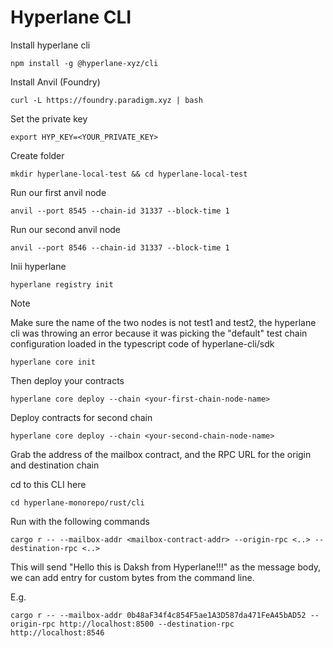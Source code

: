 # Hyperlane CLI

Install hyperlane cli

```
npm install -g @hyperlane-xyz/cli
```

Install Anvil (Foundry)

```
curl -L https://foundry.paradigm.xyz | bash
```

Set the private key

```
export HYP_KEY=<YOUR_PRIVATE_KEY>
```

Create folder

```
mkdir hyperlane-local-test && cd hyperlane-local-test
```

Run our first anvil node

```
anvil --port 8545 --chain-id 31337 --block-time 1
```

Run our second anvil node

```
anvil --port 8546 --chain-id 31337 --block-time 1
```

Inii hyperlane

```
hyperlane registry init
```

> [!NOTE]
> Make sure the name of the two nodes is not test1 and test2, the hyperlane cli was throwing an error because it was picking the "default" test chain configuration loaded in the typescript code of hyperlane-cli/sdk

```
hyperlane core init
```

Then deploy your contracts

```
hyperlane core deploy --chain <your-first-chain-node-name>
```

Deploy contracts for second chain

```
hyperlane core deploy --chain <your-second-chain-node-name>
```

Grab the address of the mailbox contract, and the RPC URL for the origin and destination chain

cd to this CLI here

```
cd hyperlane-monorepo/rust/cli
```

Run with the following commands

```
cargo r -- --mailbox-addr <mailbox-contract-addr> --origin-rpc <..> -- destination-rpc <..>
```

This will send "Hello this is Daksh from Hyperlane!!!" as the message body, we can add entry for custom bytes from the command line.

E.g.

```
cargo r -- --mailbox-addr 0b48aF34f4c854F5ae1A3D587da471FeA45bAD52 --origin-rpc http://localhost:8500 --destination-rpc http://localhost:8546
```
